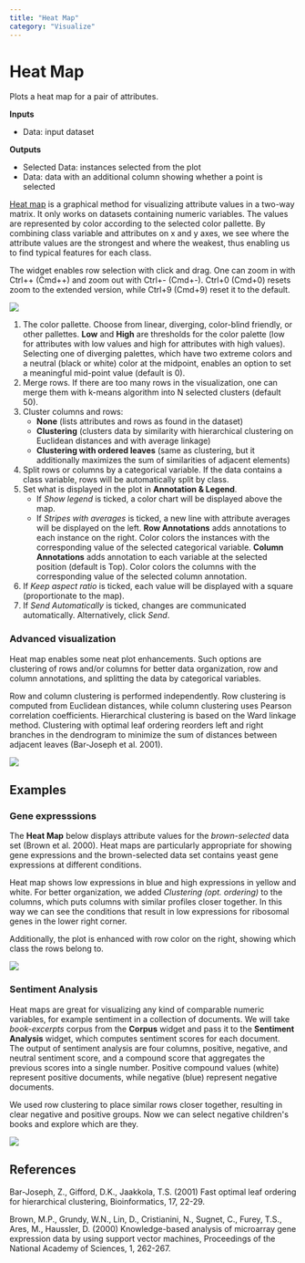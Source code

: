 ```yaml
---
title: "Heat Map"
category: "Visualize"
---
```

Heat Map
========

Plots a heat map for a pair of attributes.

**Inputs**

- Data: input dataset

**Outputs**

- Selected Data: instances selected from the plot
- Data: data with an additional column showing whether a point is selected

[Heat map](https://en.wikipedia.org/wiki/Heat_map) is a graphical method for visualizing attribute values in a two-way matrix. It only works on datasets containing numeric variables. The values are represented by color according to the selected color pallette. By combining class variable and attributes on x and y axes, we see where the attribute values are the strongest and where the weakest, thus enabling us to find typical features for each class.

The widget enables row selection with click and drag. One can zoom in with Ctrl++ (Cmd++) and zoom out with Ctrl+- (Cmd+-). Ctrl+0 (Cmd+0) resets zoom to the extended version, while Ctrl+9 (Cmd+9) reset it to the default.

![](../images/HeatMap.png)

1. The color pallette. Choose from linear, diverging, color-blind friendly, or other pallettes. **Low** and **High** are thresholds for the color palette (low for attributes with low values and high for attributes with high values). Selecting one of diverging palettes, which have two extreme colors and a neutral (black or white) color at the midpoint, enables an option to set a meaningful mid-point value (default is 0).
2. Merge rows. If there are too many rows in the visualization, one can merge them with k-means algorithm into N selected clusters (default 50).
3. Cluster columns and rows:
   - **None** (lists attributes and rows as found in the dataset)
   - **Clustering** (clusters data by similarity with hierarchical clustering on Euclidean distances and with average linkage)
   - **Clustering with ordered leaves** (same as clustering, but it additionally maximizes the sum of similarities of adjacent elements)
4. Split rows or columns by a categorical variable. If the data contains a class variable, rows will be automatically split by class.
5. Set what is displayed in the plot in **Annotation & Legend**.
   - If *Show legend* is ticked, a color chart will be displayed above the map.
   - If *Stripes with averages* is ticked, a new line with attribute averages will be displayed on the left.
   **Row Annotations** adds annotations to each instance on the right. Color colors the instances with the corresponding value of the selected categorical variable.
   **Column Annotations** adds annotation to each variable at the selected position (default is Top). Color colors the columns with the corresponding value of the selected column annotation.
6. If *Keep aspect ratio* is ticked, each value will be displayed with a square (proportionate to the map).
7. If *Send Automatically* is ticked, changes are communicated automatically. Alternatively, click *Send*.

### Advanced visualization

Heat map enables some neat plot enhancements. Such options are clustering of rows and/or columns for better data organization, row and column annotations, and splitting the data by categorical variables.

Row and column clustering is performed independently. Row clustering is computed from Euclidean distances, while column clustering uses Pearson correlation coefficients. Hierarchical clustering is based on the Ward linkage method. Clustering with optimal leaf ordering reorders left and right branches in the dendrogram to minimize the sum of distances between adjacent leaves (Bar-Joseph et al. 2001).



![](../images/HeatMap-advanced.png)

Examples
--------

### Gene expresssions

The **Heat Map** below displays attribute values for the *brown-selected* data set (Brown et al. 2000). Heat maps are particularly appropriate for showing gene expressions and the brown-selected data set contains yeast gene expressions at different conditions.

Heat map shows low expressions in blue and high expressions in yellow and white. For better organization, we added *Clustering (opt. ordering)* to the columns, which puts columns with similar profiles closer together. In this way we can see the conditions that result in low expressions for ribosomal genes in the lower right corner.

Additionally, the plot is enhanced with row color on the right, showing which class the rows belong to.

![](../images/HeatMap-Example1.png)

### Sentiment Analysis

Heat maps are great for visualizing any kind of comparable numeric variables, for example sentiment in a collection of documents. We will take *book-excerpts* corpus from the **Corpus** widget and pass it to the **Sentiment Analysis** widget, which computes sentiment scores for each document. The output of sentiment analysis are four columns, positive, negative, and neutral sentiment score, and a compound score that aggregates the previous scores into a single number. Positive compound values (white) represent positive documents, while negative (blue) represent negative documents.

We used row clustering to place similar rows closer together, resulting in clear negative and positive groups. Now we can select negative children's books and explore which are they.

![](../images/HeatMap-Example2.png)

References
----------

Bar-Joseph, Z., Gifford, D.K., Jaakkola, T.S. (2001) Fast optimal leaf ordering for hierarchical clustering, Bioinformatics, 17, 22-29.

Brown, M.P., Grundy, W.N., Lin, D., Cristianini, N., Sugnet, C., Furey, T.S., Ares, M., Haussler, D. (2000) Knowledge-based analysis of microarray gene expression data by using support vector machines, Proceedings of the National Academy of Sciences, 1, 262-267.
